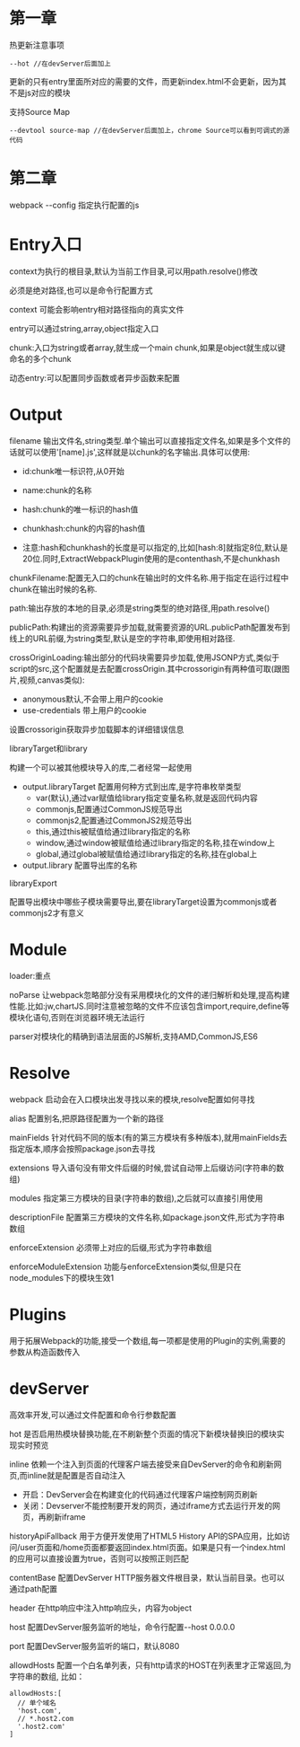 # 第一章

热更新注意事项
```
--hot //在devServer后面加上
```
更新的只有entry里面所对应的需要的文件，而更新index.html不会更新，因为其不是js对应的模块

支持Source Map

```
--devtool source-map //在devServer后面加上，chrome Source可以看到可调式的源代码
```
# 第二章

webpack --config 指定执行配置的js

Entry入口
===
context为执行的根目录,默认为当前工作目录,可以用path.resolve()修改

必须是绝对路径,也可以是命令行配置方式

context 可能会影响entry相对路径指向的真实文件

entry可以通过string,array,object指定入口

chunk:入口为string或者array,就生成一个main chunk,如果是object就生成以键命名的多个chunk

动态entry:可以配置同步函数或者异步函数来配置

Output
===
filename 输出文件名,string类型.单个输出可以直接指定文件名,如果是多个文件的话就可以使用'[name].js',这样就是以chunk的名字输出.具体可以使用:

- id:chunk唯一标识符,从0开始

- name:chunk的名称

- hash:chunk的唯一标识的hash值

- chunkhash:chunk的内容的hash值

- 注意:hash和chunkhash的长度是可以指定的,比如[hash:8]就指定8位,默认是20位.同时,ExtractWebpackPlugin使用的是contenthash,不是chunkhash

chunkFilename:配置无入口的chunk在输出时的文件名称.用于指定在运行过程中chunk在输出时候的名称.

path:输出存放的本地的目录,必须是string类型的绝对路径,用path.resolve()

publicPath:构建出的资源需要异步加载,就需要资源的URL.publicPath配置发布到线上的URL前缀,为string类型,默认是空的字符串,即使用相对路径.

crossOriginLoading:输出部分的代码块需要异步加载,使用JSONP方式,类似于script的src,这个配置就是去配置crossOrigin.其中crossorigin有两种值可取(跟图片,视频,canvas类似):
- anonymous默认,不会带上用户的cookie
- use-credentials 带上用户的cookie

设置crossorigin获取异步加载脚本的详细错误信息

libraryTarget和library

构建一个可以被其他模块导入的库,二者经常一起使用
- output.libraryTarget 配置用何种方式到出库,是字符串枚举类型
  - var(默认),通过var赋值给library指定变量名称,就是返回代码内容
  - commonjs,配置通过CommonJS规范导出
  - commonjs2,配置通过CommonJS2规范导出
  - this,通过this被赋值给通过library指定的名称
  - window,通过window被赋值给通过library指定的名称,挂在window上
  - global,通过global被赋值给通过library指定的名称,挂在global上
- output.library 配置导出库的名称

libraryExport

配置导出模块中哪些子模块需要导出,要在libraryTarget设置为commonjs或者commonjs2才有意义

Module
===
loader:重点

noParse 让webpack忽略部分没有采用模块化的文件的递归解析和处理,提高构建性能.比如:jw,chartJS.同时注意被忽略的文件不应该包含import,require,define等模块化语句,否则在浏览器环境无法运行

parser对模块化的精确到语法层面的JS解析,支持AMD,CommonJS,ES6

Resolve
===
webpack 启动会在入口模块出发寻找以来的模块,resolve配置如何寻找

alias 配置别名,把原路径配置为一个新的路径

mainFields 针对代码不同的版本(有的第三方模块有多种版本),就用mainFields去指定版本,顺序会按照package.json去寻找

extensions 导入语句没有带文件后缀的时候,尝试自动带上后缀访问(字符串的数组)

modules 指定第三方模块的目录(字符串的数组),之后就可以直接引用使用

descriptionFile 配置第三方模块的文件名称,如package.json文件,形式为字符串数组

enforceExtension 必须带上对应的后缀,形式为字符串数组

enforceModuleExtension 功能与enforceExtension类似,但是只在node_modules下的模块生效1

Plugins
===
用于拓展Webpack的功能,接受一个数组,每一项都是使用的Plugin的实例,需要的参数从构造函数传入

devServer
===
高效率开发,可以通过文件配置和命令行参数配置

hot 是否启用热模块替换功能,在不刷新整个页面的情况下新模块替换旧的模块实现实时预览

inline 依赖一个注入到页面的代理客户端去接受来自DevServer的命令和刷新网页,而inline就是配置是否自动注入
- 开启：DevServer会在构建变化的代码通过代理客户端控制网页刷新
- 关闭：Devserver不能控制要开发的网页，通过iframe方式去运行开发的网页，再刷新iframe

historyApiFallback 用于方便开发使用了HTML5 History API的SPA应用，比如访问/user页面和/home页面都要返回index.html页面。如果是只有一个index.html的应用可以直接设置为true，否则可以按照正则匹配

contentBase 配置DevServer HTTP服务器文件根目录，默认当前目录。也可以通过path配置

header 在http响应中注入http响应头，内容为object

host 配置DevServer服务监听的地址，命令行配置--host 0.0.0.0

port 配置DevServer服务监听的端口，默认8080

allowdHosts 配置一个白名单列表，只有http请求的HOST在列表里才正常返回,为字符串的数组, 比如：
```
allowdHosts:[
  // 单个域名
  'host.com',
  // *.host2.com
  '.host2.com'
]
```


